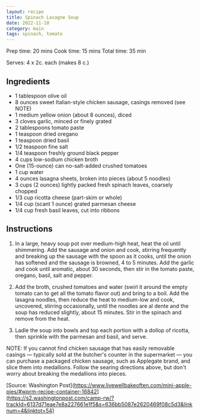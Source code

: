 ```yaml
---
layout: recipe
title: Spinach Lasagne Soup
date: 2022-11-10
category: main
tags: spinach, tomato
---
```


Prep time: 20 mins
Cook time: 15 mins
Total time: 35 min

Serves: 4 x 2c. each (makes 8 c.)

## Ingredients
* 1 tablespoon olive oil
* 8 ounces sweet Italian-style chicken sausage, casings removed (see NOTE)
* 1 medium yellow onion (about 8 ounces), diced
* 3 cloves garlic, minced or finely grated
* 2 tablespoons tomato paste
* 1 teaspoon dried oregano
* 1 teaspoon dried basil
* 1/2 teaspoon fine salt
* 1/4 teaspoon freshly ground black pepper
* 4 cups low-sodium chicken broth
* One (15-ounce) can no-salt-added crushed tomatoes
* 1 cup water
* 4 ounces lasagna sheets, broken into pieces (about 5 noodles)
* 3 cups (2 ounces) lightly packed fresh spinach leaves, coarsely chopped
* 1/3 cup ricotta cheese (part-skim or whole)
* 1/4 cup (scant 1 ounce) grated parmesan cheese
* 1/4 cup fresh basil leaves, cut into ribbons

## Instructions
1. In a large, heavy soup pot over medium-high heat, heat the oil until shimmering. Add the sausage and onion and cook, stirring frequently and breaking up the sausage with the spoon as it cooks, until the onion has softened and the sausage is browned, 4 to 5 minutes. Add the garlic and cook until aromatic, about 30 seconds, then stir in the tomato paste, oregano, basil, salt and pepper.

2. Add the broth, crushed tomatoes and water (swirl it around the empty tomato can to get all the tomato flavor out) and bring to a boil. Add the lasagna noodles, then reduce the heat to medium-low and cook, uncovered, stirring occasionally, until the noodles are al dente and the soup has reduced slightly, about 15 minutes. Stir in the spinach and remove from the heat.

3. Ladle the soup into bowls and top each portion with a dollop of ricotta, then sprinkle with the parmesan and basil, and serve.

NOTE: If you cannot find chicken sausage that has easily removable casings — typically sold at the butcher's counter in the supermarket — you can purchase a packaged chicken sausage, such as Applegate brand, and slice them into medallions. Follow the searing directions above, but don't worry about breaking the medallions into pieces.

[Source: Washington Post](https://www.livewellbakeoften.com/mini-apple-pies/#wprm-recipe-container-16842](https://s2.washingtonpost.com/camp-rw/?trackId=6137d71eae7e8a227661e1f5&s=636bb5087e2620469f08c5d3&linknum=4&linktot=54)
